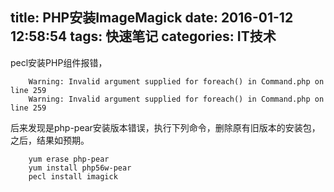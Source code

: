 title: PHP安装ImageMagick
date: 2016-01-12 12:58:54
tags: 快速笔记
categories: IT技术
---

pecl安装PHP组件报错，

        Warning: Invalid argument supplied for foreach() in Command.php on line 259
        Warning: Invalid argument supplied for foreach() in Command.php on line 259

后来发现是php-pear安装版本错误，执行下列命令，删除原有旧版本的安装包，之后，结果如预期。

        yum erase php-pear
        yum install php56w-pear
        pecl install imagick
        
  
